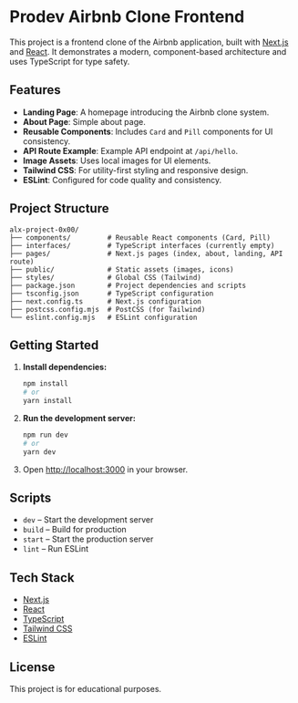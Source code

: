 # Prodev Airbnb Clone Frontend

This project is a frontend clone of the Airbnb application, built with [Next.js](https://nextjs.org/) and [React](https://react.dev/). It demonstrates a modern, component-based architecture and uses TypeScript for type safety.

## Features

- **Landing Page**: A homepage introducing the Airbnb clone system.
- **About Page**: Simple about page.
- **Reusable Components**: Includes `Card` and `Pill` components for UI consistency.
- **API Route Example**: Example API endpoint at `/api/hello`.
- **Image Assets**: Uses local images for UI elements.
- **Tailwind CSS**: For utility-first styling and responsive design.
- **ESLint**: Configured for code quality and consistency.

## Project Structure

```
alx-project-0x00/
├── components/         # Reusable React components (Card, Pill)
├── interfaces/         # TypeScript interfaces (currently empty)
├── pages/              # Next.js pages (index, about, landing, API route)
├── public/             # Static assets (images, icons)
├── styles/             # Global CSS (Tailwind)
├── package.json        # Project dependencies and scripts
├── tsconfig.json       # TypeScript configuration
├── next.config.ts      # Next.js configuration
├── postcss.config.mjs  # PostCSS (for Tailwind)
└── eslint.config.mjs   # ESLint configuration
```

## Getting Started

1. **Install dependencies:**
   ```bash
   npm install
   # or
   yarn install
   ```
2. **Run the development server:**
   ```bash
   npm run dev
   # or
   yarn dev
   ```
3. Open [http://localhost:3000](http://localhost:3000) in your browser.

## Scripts

- `dev` – Start the development server
- `build` – Build for production
- `start` – Start the production server
- `lint` – Run ESLint

## Tech Stack

- [Next.js](https://nextjs.org/)
- [React](https://react.dev/)
- [TypeScript](https://www.typescriptlang.org/)
- [Tailwind CSS](https://tailwindcss.com/)
- [ESLint](https://eslint.org/)

## License

This project is for educational purposes.
